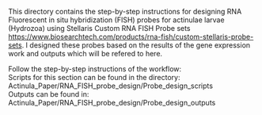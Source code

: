 This directory contains the step-by-step instructions for designing RNA Fluorescent in situ hybridization (FISH) probes for actinulae larvae (Hydrozoa) using Stellaris Custom RNA FISH Probe sets https://www.biosearchtech.com/products/rna-fish/custom-stellaris-probe-sets. I designed these probes based on the results of the gene expression work and outputs which will be refered to here.  

Follow the step-by-step instructions of the workflow:  
Scripts for this section can be found in the directory: Actinula_Paper/RNA_FISH_probe_design/Probe_design_scripts   
Outputs can be found in: Actinula_Paper/RNA_FISH_probe_design/Probe_design_outputs   
